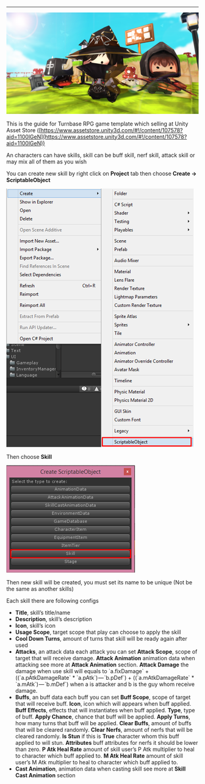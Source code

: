 * * *

![](../images/1-8wsUh8HvDr029jiolcp9A.png)

This is the guide for Turnbase RPG game template which selling at Unity Asset Store ([https://www.assetstore.unity3d.com/#!/content/107578?aid=1100lGeN](https://www.assetstore.unity3d.com/#!/content/107578?aid=1100lGeN))

An characters can have skills, skill can be buff skill, nerf skill, attack skill or may mix all of them as you wish

You can create new skill by right click on **Project** tab then choose **Create -> ScriptableObject**

![](../images/0038i-xRqXcgPIPD7.png)

Then choose **Skill**

![](../images/0cUu7emT4JMc_S_lA.png)

Then new skill will be created, you must set its name to be unique (Not be the same as another skills)

Each skill there are following configs

*   **Title**, skill’s title/name
*   **Description**, skill’s description
*   **Icon**, skill’s icon
*   **Usage Scope**, target scope that play can choose to apply the skill
*   **Cool Down Turns**, amount of turns that skill will be ready again after used
*   **Attacks**, an attack data each attack you can set **Attack Scope**, scope of target that will receive damage. **Attack Animation** animation data when attacking see more at **Attack Animation** section. **Attack Damage** the damage when use skill will equals to \`a.fixDamage\` + ((\`a.pAtkDamageRate\` \* \`a.pAtk\`) — \`b.pDef\`) + ((\`a.mAtkDamageRate\` \* \`a.mAtk\`) — \`b.mDef\`) when a is attacker and b is the guy whom receive damage.
*   **Buffs**, an buff data each buff you can set **Buff Scope**, scope of target that will receive buff. **Icon**, icon which will appears when buff applied. **Buff Effects**, effects that will instantiates when buff applied. **Type**, type of buff. **Apply Chance**, chance that buff will be applied. **Apply Turns**, how many turns that buff will be applied. **Clear Buffs**, amount of buffs that will be cleared randomly. **Clear Nerfs**, amount of nerfs that will be cleared randomly. **Is Stun** if this is **True** character whom this buff applied to will stun. **Attributes** buff attributes for nerfs it should be lower than zero. **P Atk Heal Rate** amount of skill user’s P Atk multiplier to heal to character which buff applied to. **M Atk Heal Rate** amount of skill user’s M Atk multiplier to heal to character which buff applied to.
*   **Cast Animation**, animation data when casting skill see more at **Skill Cast Animation** section